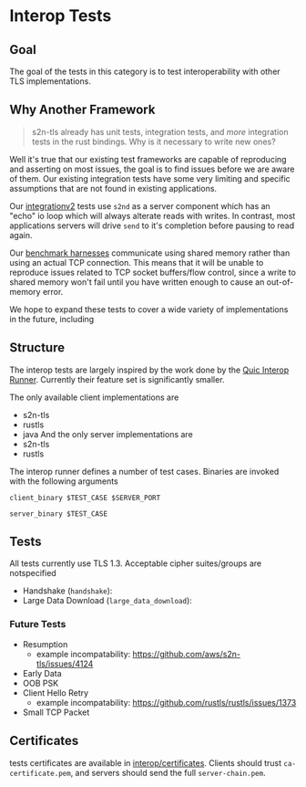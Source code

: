 # Interop Tests
## Goal
The goal of the tests in this category is to test interoperability with other TLS implementations. 

## Why Another Framework
> s2n-tls already has unit tests, integration tests, and _more_ integration tests in the rust bindings. Why is it necessary to write new ones?

Well it's true that our existing test frameworks are capable of reproducing and asserting on most issues, the goal is to find issues before we are aware of them. Our existing integration tests have some very limiting and specific assumptions that are not found in existing applications.

Our [integrationv2](../integrationv2/README.md) tests use `s2nd` as a server component which has an "echo" io loop which will always alterate reads with writes. In contrast, most applications servers will drive `send` to it's completion before pausing to read again.

Our [benchmark harnesses](../../bindings/rust/bench/README.md) communicate using shared memory rather than using an actual TCP connection. This means that it will be unable to reproduce issues related to TCP socket buffers/flow control, since a write to shared memory won't fail until you have written enough to cause an out-of-memory error.

We hope to expand these tests to cover a wide variety of implementations in the future, including 

## Structure
The interop tests are largely inspired by the work done by the [Quic Interop Runner](https://interop.seemann.io). Currently their feature set is significantly smaller.

The only available client implementations are
- s2n-tls
- rustls
- java
And the only server implementations are
- s2n-tls
- rustls

The interop runner defines a number of test cases. Binaries are invoked with the following arguments
```
client_binary $TEST_CASE $SERVER_PORT
```
```
server_binary $TEST_CASE
```

## Tests
All tests currently use TLS 1.3. Acceptable cipher suites/groups are notspecified

- Handshake (`handshake`): 
- Large Data Download (`large_data_download`): 

### Future Tests

- Resumption
    - example incompatability: https://github.com/aws/s2n-tls/issues/4124
- Early Data
- OOB PSK
- Client Hello Retry
    - example incompatability: https://github.com/rustls/rustls/issues/1373
- Small TCP Packet

## Certificates

tests certificates are available in [interop/certificates](certificates). Clients should trust `ca-certificate.pem`, and servers should send the full `server-chain.pem`.
